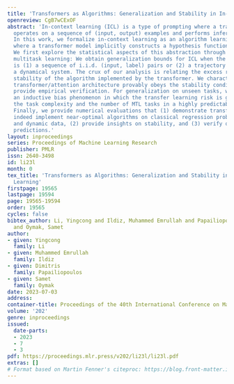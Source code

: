 ```yaml
---
title: 'Transformers as Algorithms: Generalization and Stability in In-context Learning'
openreview: CgB7wCExOF
abstract: 'In-context learning (ICL) is a type of prompting where a transformer model
  operates on a sequence of (input, output) examples and performs inference on-the-fly.
  In this work, we formalize in-context learning as an algorithm learning problem
  where a transformer model implicitly constructs a hypothesis function at inference-time.
  We first explore the statistical aspects of this abstraction through the lens of
  multitask learning: We obtain generalization bounds for ICL when the input prompt
  is (1) a sequence of i.i.d. (input, label) pairs or (2) a trajectory arising from
  a dynamical system. The crux of our analysis is relating the excess risk to the
  stability of the algorithm implemented by the transformer. We characterize when
  transformer/attention architecture provably obeys the stability condition and also
  provide empirical verification. For generalization on unseen tasks, we identify
  an inductive bias phenomenon in which the transfer learning risk is governed by
  the task complexity and the number of MTL tasks in a highly predictable manner.
  Finally, we provide numerical evaluations that (1) demonstrate transformers can
  indeed implement near-optimal algorithms on classical regression problems with i.i.d.
  and dynamic data, (2) provide insights on stability, and (3) verify our theoretical
  predictions.'
layout: inproceedings
series: Proceedings of Machine Learning Research
publisher: PMLR
issn: 2640-3498
id: li23l
month: 0
tex_title: 'Transformers as Algorithms: Generalization and Stability in In-context
  Learning'
firstpage: 19565
lastpage: 19594
page: 19565-19594
order: 19565
cycles: false
bibtex_author: Li, Yingcong and Ildiz, Muhammed Emrullah and Papailiopoulos, Dimitris
  and Oymak, Samet
author:
- given: Yingcong
  family: Li
- given: Muhammed Emrullah
  family: Ildiz
- given: Dimitris
  family: Papailiopoulos
- given: Samet
  family: Oymak
date: 2023-07-03
address: 
container-title: Proceedings of the 40th International Conference on Machine Learning
volume: '202'
genre: inproceedings
issued:
  date-parts:
  - 2023
  - 7
  - 3
pdf: https://proceedings.mlr.press/v202/li23l/li23l.pdf
extras: []
# Format based on Martin Fenner's citeproc: https://blog.front-matter.io/posts/citeproc-yaml-for-bibliographies/
---
```

